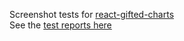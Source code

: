 Screenshot tests for [react-gifted-charts](https://github.com/Abhinandan-Kushwaha/react-gifted-charts) <br />
See the [test reports here](https://abhinandan-kushwaha.github.io/react-gifted-charts-test/ss-test/test.html)
